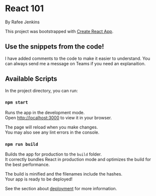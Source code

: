 # React 101
By Rafee Jenkins

This project was bootstrapped with [Create React App](https://github.com/facebook/create-react-app).

## Use the snippets from the code!
I have added comments to the code to make it easier to understand. You can always send me a message on Teams if you need an explanaition.

## Available Scripts

In the project directory, you can run:

### `npm start`

Runs the app in the development mode.\
Open [http://localhost:3000](http://localhost:3000) to view it in your browser.

The page will reload when you make changes.\
You may also see any lint errors in the console.

### `npm run build`

Builds the app for production to the `build` folder.\
It correctly bundles React in production mode and optimizes the build for the best performance.

The build is minified and the filenames include the hashes.\
Your app is ready to be deployed!

See the section about [deployment](https://facebook.github.io/create-react-app/docs/deployment) for more information.